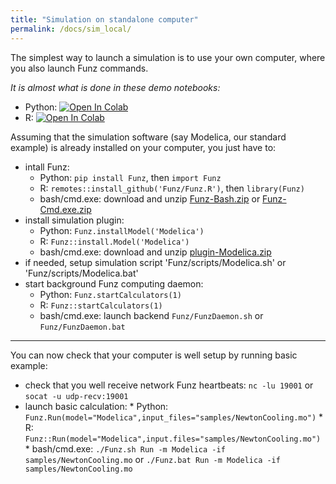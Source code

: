 ```yaml
---
title: "Simulation on standalone computer"
permalink: /docs/sim_local/
---
```


The simplest way to launch a simulation is to use your own computer, where you also launch Funz commands. 

_It is almost what is done in these demo notebooks:_
  * Python: [![Open In Colab](https://colab.research.google.com/assets/colab-badge.svg)](https://colab.research.google.com/github/Funz/funz.github.io/blob/master/docs/_docs/Funz_py_NewtonCooling.ipynb)
  * R: [![Open In Colab](https://colab.research.google.com/assets/colab-badge.svg)](https://colab.research.google.com/github/Funz/funz.github.io/blob/master/docs/_docs/Funz_R_NewtonCooling.ipynb)

Assuming that the simulation software (say Modelica, our standard example) is already installed on your computer, you just have to:

  * intall Funz: 
    * Python: `pip install Funz`, then `import Funz`
    * R: `remotes::install_github('Funz/Funz.R')`, then `library(Funz)`
    * bash/cmd.exe: download and unzip [Funz-Bash.zip](https://github.com/Funz/plugin-Bash/releases/latest) or [Funz-Cmd.exe.zip](https://github.com/Funz/plugin-Cmd.exe/releases/latest)
  * install simulation plugin:
    * Python: `Funz.installModel('Modelica')`
    * R: `Funz::install.Model('Modelica')`
    * bash/cmd.exe: download and unzip [plugin-Modelica.zip](https://github.com/Funz/plugin-Modelica/releases/latest)
  * if needed, setup simulation script 'Funz/scripts/Modelica.sh' or 'Funz/scripts/Modelica.bat'
  * start background Funz computing daemon:
    * Python: `Funz.startCalculators(1)`
    * R: `Funz::startCalculators(1)`
    * bash/cmd.exe: launch backend `Funz/FunzDaemon.sh` or `Funz/FunzDaemon.bat`

  ---

  You can now check that your computer is well setup by running basic example:

  *  check that you well receive network Funz heartbeats: `nc -lu 19001` or `socat -u udp-recv:19001`
  *  launch basic calculation:
    * Python: `Funz.Run(model="Modelica",input_files="samples/NewtonCooling.mo")`
    * R: `Funz::Run(model="Modelica",input.files="samples/NewtonCooling.mo")`
    * bash/cmd.exe: `./Funz.sh Run -m Modelica -if samples/NewtonCooling.mo` or `./Funz.bat Run -m Modelica -if samples/NewtonCooling.mo` 
